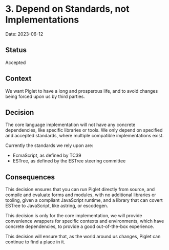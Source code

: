 # 3. Depend on Standards, not Implementations

Date: 2023-06-12

## Status

Accepted

## Context

We want Piglet to have a long and prosperous life, and to avoid changes being
forced upon us by third parties.

## Decision

The core language implementation will not have any concrete dependencies, like
specific libraries or tools. We only depend on specified and accepted standards,
where multiple compatible implementations exist.

Currently the standards we rely upon are:

- EcmaScript, as defined by TC39
- ESTree, as defined by the ESTree steering committee

## Consequences

This decision ensures that you can run Piglet directly from source, and compile
and evaluate forms and modules, with no additional libraries or tooling, given a
compliant JavaScript runtime, and a library that can covert ESTree to
JavaScript, like astring, or escodegen.

This decision is only for the core implementation, we will provide convenience
wrappers for specific contexts and environments, which have concrete
dependencies, to provide a good out-of-the-box experience.

This decision will ensure that, as the world around us changes, Piglet can
continue to find a place in it.
